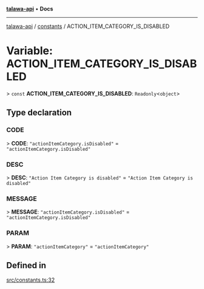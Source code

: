 [**talawa-api**](../../README.md) • **Docs**

***

[talawa-api](../../modules.md) / [constants](../README.md) / ACTION\_ITEM\_CATEGORY\_IS\_DISABLED

# Variable: ACTION\_ITEM\_CATEGORY\_IS\_DISABLED

\> `const` **ACTION\_ITEM\_CATEGORY\_IS\_DISABLED**: `Readonly`\<`object`\>

## Type declaration

### CODE

\> **CODE**: `"actionItemCategory.isDisabled"` = `"actionItemCategory.isDisabled"`

### DESC

\> **DESC**: `"Action Item Category is disabled"` = `"Action Item Category is disabled"`

### MESSAGE

\> **MESSAGE**: `"actionItemCategory.isDisabled"` = `"actionItemCategory.isDisabled"`

### PARAM

\> **PARAM**: `"actionItemCategory"` = `"actionItemCategory"`

## Defined in

[src/constants.ts:32](https://github.com/PalisadoesFoundation/talawa-api/blob/0e711c6a6b57f55ab5776fc9c8edfc5ebc0b3d70/src/constants.ts#L32)
